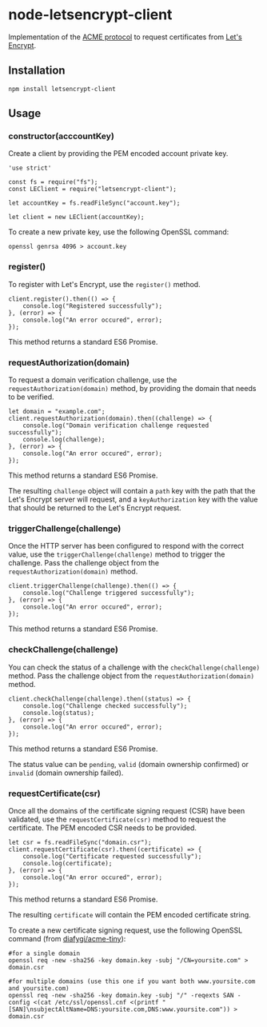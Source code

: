 # node-letsencrypt-client

Implementation of the [ACME protocol](https://letsencrypt.github.io/acme-spec/) to request certificates from [Let's Encrypt](https://letsencrypt.org/). 

## Installation

```
npm install letsencrypt-client
```

## Usage

### constructor(acccountKey)

Create a client by providing the PEM encoded account private key.

```
'use strict'

const fs = require("fs");
const LEClient = require("letsencrypt-client");

let accountKey = fs.readFileSync("account.key");

let client = new LEClient(accountKey);
```

To create a new private key, use the following OpenSSL command:

```
openssl genrsa 4096 > account.key
```

### register()

To register with Let's Encrypt, use the ```register()``` method.

```
client.register().then(() => {
    console.log("Registered successfully");
}, (error) => {
    console.log("An error occured", error);
});
```

This method returns a standard ES6 Promise.

### requestAuthorization(domain)

To request a domain verification challenge, use the ```requestAuthorization(domain)``` method, by providing the domain that needs to be verified.

```
let domain = "example.com";
client.requestAuthorization(domain).then((challenge) => {
    console.log("Domain verification challenge requested successfully");
    console.log(challenge);
}, (error) => {
    console.log("An error occured", error);
});
```

This method returns a standard ES6 Promise.

The resulting ```challenge``` object will contain a ```path``` key with the path that the Let's Encrypt server will request, and a ```keyAuthorization``` key with the value that should be returned to the Let's Encrypt request.

### triggerChallenge(challenge)

Once the HTTP server has been configured to respond with the correct value, use the ```triggerChallenge(challenge)``` method to trigger the challenge. Pass the challenge object from the ```requestAuthorization(domain)``` method.

```
client.triggerChallenge(challenge).then(() => {
    console.log("Challenge triggered successfully");
}, (error) => {
    console.log("An error occured", error);
});
```

This method returns a standard ES6 Promise.

### checkChallenge(challenge)

You can check the status of a challenge with the ```checkChallenge(challenge)``` method. Pass the challenge object from the ```requestAuthorization(domain)``` method.

```
client.checkChallenge(challenge).then((status) => {
    console.log("Challenge checked successfully");
    console.log(status);
}, (error) => {
    console.log("An error occured", error);
});
```

This method returns a standard ES6 Promise.

The status value can be ```pending```, ```valid``` (domain ownership confirmed) or ```invalid``` (domain ownership failed).

### requestCertificate(csr)

Once all the domains of the certificate signing request (CSR) have been validated, use the ```requestCertificate(csr)``` method to request the certificate. The PEM encoded CSR needs to be provided.

```
let csr = fs.readFileSync("domain.csr");
client.requestCertificate(csr).then((certificate) => {
    console.log("Certificate requested successfully");
    console.log(certificate);
}, (error) => {
    console.log("An error occured", error);
});
```

This method returns a standard ES6 Promise.

The resulting ```certificate``` will contain the PEM encoded certificate string.

To create a new certificate signing request, use the following OpenSSL command (from [diafygi/acme-tiny](https://github.com/diafygi/acme-tiny)):

```
#for a single domain
openssl req -new -sha256 -key domain.key -subj "/CN=yoursite.com" > domain.csr

#for multiple domains (use this one if you want both www.yoursite.com and yoursite.com)
openssl req -new -sha256 -key domain.key -subj "/" -reqexts SAN -config <(cat /etc/ssl/openssl.cnf <(printf "[SAN]\nsubjectAltName=DNS:yoursite.com,DNS:www.yoursite.com")) > domain.csr
```